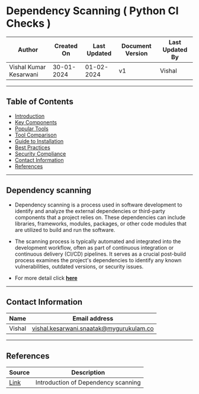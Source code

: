 # Dependency Scanning ( Python CI Checks )
| Author                 | Created On | Last Updated | Document Version | Last Updated By |
| ---------------------- | ---------- | ------------ | ---------------- | --------------- |
| Vishal Kumar Kesarwani | 30-01-2024 | 01-02-2024   | v1               |  Vishal         |
***

## Table of Contents 
+ [Introduction](#Introduction)
+ [Key Components](#key-points)
+ [Popular Tools](#popular-tools)
+ [Tool Comparison](#tool-comparison)
+ [Guide to Installation](#Installing-OWASP-Dependency-Check)
+ [Best Practices](#best-practices)
+ [Security Compliance](#security-compliance)
+ [Contact Information](#contact-information)
+ [References](#references)

***
## Dependency scanning

* Dependency scanning is a process used in software development to identify and analyze the external dependencies or third-party components that a project relies on. These dependencies can include libraries, frameworks, modules, packages, or other code modules that are utilized to build and run the software. 

* The scanning process is typically automated and integrated into the development workflow, often as part of continuous integration or continuous delivery (CI/CD) pipelines. It serves as a crucial post-build process examines the project's dependencies to identify any known vulnerabilities, outdated versions, or security issues. 

* For more detail click [**here**](https://github.com/avengers-p7/Documentation/blob/main/Application_CI/Design/03-%20Java%20CI%20checks/Dependency%20Scanning/%20README.md)

***
## Contact Information

| Name | Email address |
| ---- | ------------- |
| Vishal | vishal.kesarwani.snaatak@mygurukulam.co |

***

## References

| Source | Description |
| ------ | ----------- |
| [Link](https://github.com/avengers-p7/Documentation/blob/main/Application_CI/Design/03-%20Java%20CI%20checks/Dependency%20Scanning/%20README.md) | Introduction of Dependency scanning |
